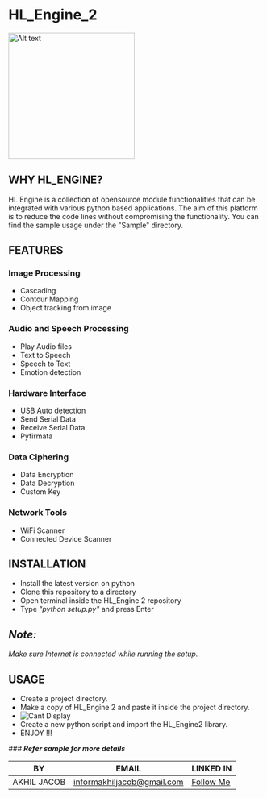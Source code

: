 # HL_Engine_2
<img src="HL_Flags/HLEngine.png" alt="Alt text" title="Optional title" width="250"/>

## WHY HL_ENGINE?
HL Engine is a collection of opensource module functionalities that can be integrated with various python based applications. The aim of this platform is to reduce the code lines without compromising the functionality. You can find the sample usage under the "Sample" directory.

## FEATURES
### Image Processing
* Cascading 
* Contour Mapping
* Object tracking from image

### Audio and Speech Processing
* Play Audio files
* Text to Speech
* Speech to Text
* Emotion detection

### Hardware Interface
* USB Auto detection
* Send Serial Data
* Receive Serial Data
* Pyfirmata

### Data Ciphering
* Data Encryption
* Data Decryption
* Custom Key

### Network Tools
* WiFi Scanner
* Connected Device Scanner

## INSTALLATION
* Install the latest version on python
* Clone this repository to a directory
* Open terminal inside the HL_Engine 2 repository
* Type <i> "python setup.py" </i> and press Enter
## <i>Note:
Make sure Internet is connected while running the setup. </i>

## USAGE
* Create a project directory.
* Make a copy of HL_Engine 2 and paste it inside the project directory.
* <image src="Sample/path.JPG" alt="Cant Display">
* Create a new python script and import the HL_Engine2 library.
* ENJOY !!!

###<b> <i>Refer sample for more details </i> </b>

|BY|EMAIL|LINKED IN
|-------|-----|---------|
|AKHIL JACOB  | informakhiljacob@gmail.com | <a href="https://www.linkedin.com/in/akhil-p-jacob-apj-a00862b1" target="_blank">Follow Me</a>